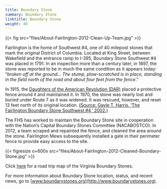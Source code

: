 ```yaml
---
title: Boundary Stone
summary: Boundary Stone
linktitle: Boundary Stone
weight: 40
---
```


{{< fig src="files/About-Fairlington-2012-Clean-Up-Team.jpg" >}}

Fairlington is the home of Southwest #4, one of 40 milepost stones that mark the original District of Columbia. Located at King Street, between Wakefield and the entrance ramp to I-395, Boundary Stone Southwest #4 was placed in 1791. In an inspection more than a century later, in 1897, the stone was reported to be in much the same condition as it appears today: “*broken off at the ground… The stump, plow-scratched is in place, standing in the field north of the road and about four feet from the fence*.”

In 1915, the [Daughters of the American Revolution (DAR)](files/About-Fairlington-American-Spirit-Boundary-Stones.pdf) placed a protective fence around it and maintained it. In 1970, the stone was nearly lost and buried under Route 7 as it was widened. It was rescued, however, and reset 13 feet north of its original location. [(Source: Gayle T. Harris, ‘The Fairlington Boundary Stone Southwest #4,’ 2002.)](files/About-Fairlington-Harris-SW-Boundary-Stone-4.pdf)

The FHS has worked to maintain the Boundary Stone site in cooperation with the Nation’s Capital Boundary Stones Committee (NACABOSTCO). In 2012, a team scraped and repainted the fence, and cleaned the area around the stone. Fairlington Mews subsequently installed a gate in their perimeter fence to provide easy access to the site.

{{< figresize o=600x src="files/About-Fairlington-2012-Cleaned-Boundary-Stone.jpg" >}}

Click [here](files/About-Fairlington-Washington-Post-VA-Boundary-Stones-Road-Trip.pdf) for a road trip map of the Virginia Boundary Stones.

For more information about Boundary Stone location, status, and recent news, go to [www.boundarystones.org](http://www.boundarystones.org).